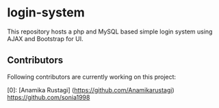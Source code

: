 # login-system

This repository hosts a php and MySQL based simple login system using AJAX and Bootstrap for UI.

## Contributors

Following contributors are currently working on this project:

[0]: [Anamika Rustagi] (https://github.com/Anamikarustagi)
https://github.com/sonia1998
